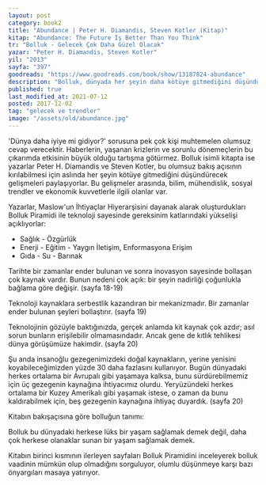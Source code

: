 ```yaml
---
layout: post  
category: book2  
title: "Abundance | Peter H. Diamandis, Steven Kotler (Kitap)"  
kitap: "Abundance: The Future İş Better Than You Think"  
tr: "Bolluk - Gelecek Çok Daha Güzel Olacak"  
yazar: "Peter H. Diamandis, Steven Kotler"  
yil: "2013"  
sayfa: "397"  
goodreads: "https://www.goodreads.com/book/show/13187824-abundance"
description: "Bolluk, dünyada her şeyin daha kötüye gitmediğini düşündürecek gelişmeleri paylaşıyor."
published: true
last_modified_at: 2021-07-12
posted: 2017-12-02
tag: "gelecek ve trendler"
image: "/assets/old/abundance.jpg"
---
```


'Dünya daha iyiye mi gidiyor?' sorusuna pek çok kişi muhtemelen olumsuz cevap verecektir. Haberlerin, yaşanan krizlerin ve sorunlu dönemeçlerin bu çıkarımda etkisinin büyük olduğu tartışma götürmez. Bolluk isimli kitapta ise yazarlar Peter H. Diamandis ve Steven Kotler, bu olumsuz bakış açısının kırılabilmesi için aslında her şeyin kötüye gitmediğini düşündürecek gelişmeleri paylaşıyorlar. Bu gelişmeler arasında, bilim, mühendislik, sosyal trendler ve ekonomik kuvvetlerle ilgili olanlar var.   
  
Yazarlar, Maslow'un İhtiyaçlar Hiyerarşisini dayanak alarak oluşturdukları Bolluk Piramidi ile teknoloji sayesinde gereksinim katlarındaki yükselişi açıklıyorlar:  
  
- Sağlık - Özgürlük  
- Enerji - Eğitim - Yaygın İletişim, Enformasyona Erişim  
- Gıda - Su - Barınak  
  
Tarihte bir zamanlar ender bulunan ve sonra inovasyon sayesinde bollaşan çok kaynak vardır. Bunun nedeni çok açık: bir şeyin nadirliği çoğunlukla bağlama göre değişir. (sayfa 18-19)  
  
Teknoloji kaynaklara serbestlik kazandıran bir mekanizmadır. Bir zamanlar ender bulunan şeyleri bollaştırır. (sayfa 19)  
  
Teknolojinin gözüyle baktığınızda, gerçek anlamda kit kaynak çok azdır; asıl sorun bunların erişilebilir olmamasındadır. Ancak gene de kıtlık tehlikesi dünya görüşümüze hakimdir. (sayfa 20)   
  
Şu anda insanoğlu gezegenimizdeki doğal kaynakların, yerine yenisini koyabileceğimizden yüzde 30 daha fazlasını kullanıyor. Bugün dünyadaki herkes ortalama bir Avrupalı gibi yaşamaya kalksa, bunu sürdürebilmemiz için üç gezegenin kaynağına ihtiyacımız olurdu. Yeryüzündeki herkes ortalama bir Kuzey Amerikalı gibi yaşamak istese, o zaman da bunu kaldırabilmek için, beş gezegenin kaynağına ihtiyaç duyardık. (sayfa 20)  
  
Kitabın bakışaçısına göre bolluğun tanımı:  
  
Bolluk bu dünyadaki herkese lüks bir yaşam sağlamak demek değil, daha çok herkese olanaklar sunan bir yaşam sağlamak demek.  
  
Kitabın birinci kısmının ilerleyen sayfaları Bolluk Piramidini inceleyerek bolluk vaadinin mümkün olup olmadığını sorguluyor, olumlu düşünmeye karşı bazı önyargıları masaya yatırıyor.  
  
